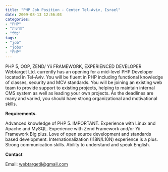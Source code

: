 ```yaml
---
title: "PHP Job Position - Center Tel-Aviv, Israel"
date: 2009-08-13 12:56:03
categories: 
- "PHP"
- "חדשות"
- "כללי"
tags: 
- "job"
- "jobs"
- "PHP"
---
```


<div style="text-align:left; direction: ltr;">PHP 5, OOP, ZEND/ Yii FRAMEWORK, EXPERIENCED DEVELOPER  Webtarget Ltd. currently has an opening for a mid-level PHP Developer located in Tel-Aviv.
You will be fluent in PHP including functional knowledge of classes, security and MCV standards.
You will be joining an existing web team to provide support to existing projects, helping to maintain internal CMS system as well as leading your own projects.
As the deadlines are many and varied, you should have strong organizational and motivational skills.</div>
<div style="text-align:left; direction: ltr;"><!--more--></div>
<div style="text-align:left; direction: ltr;">

<strong>Requirements.</strong>

Advanced knowledge of PHP 5. IMPORTANT.
Experience with Linux and Apache and MySQL.
Experience with Zend Framework and/or Yii Framework Big plus.
Love of open source development and standards based development.
Internationalization (I18N/L10N) experience is a plus.
Strong communication skills.
Ability to understand and speak English.

<strong>Contact</strong>

Email: webtargetil@gmail.com</div>
